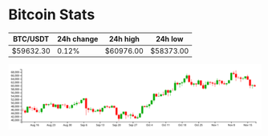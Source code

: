 # Bitcoin Stats

BTC/USDT|24h change|24h high|24h low|
|---|---|---|---|
|$59632.30|0.12%|$60976.00|$58373.00|

<img src="./chart.svg">
